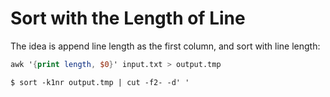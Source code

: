 # Sort with the Length of Line

The idea is append line length as the first column, and sort with line length:

  ```awk
awk '{print length, $0}' input.txt > output.tmp
  ```

  ```console
$ sort -k1nr output.tmp | cut -f2- -d' '
  ```

